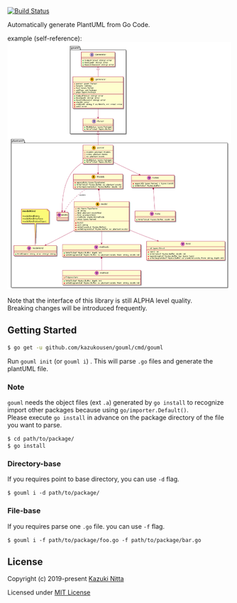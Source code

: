 [![Build Status](https://travis-ci.org/kazukousen/gouml.svg?branch=master)](https://travis-ci.org/kazukousen/gouml)  

Automatically generate PlantUML from Go Code.  

example (self-reference):  
![self-ref](self-ref.png)

Note that the interface of this library is still ALPHA level quality.  
Breaking changes will be introduced frequently.  

## Getting Started

```sh
$ go get -u github.com/kazukousen/gouml/cmd/gouml
```

Run `gouml init` (or `gouml i`) . This will parse `.go` files and generate the plantUML file.  

### Note
`gouml` needs the object files (ext `.a`) generated by `go install` to recognize import other packages because using `go/importer.Default()`.  
Please execute `go install` in advance on the package directory of the file you want to parse.  

```console
$ cd path/to/package/
$ go install
```

### Directory-base
If you requires point to base directory, you can use `-d` flag.  

```console
$ gouml i -d path/to/package/
```

### File-base
If you requires parse one `.go` file. you can use `-f` flag.

```console
$ gouml i -f path/to/package/foo.go -f path/to/package/bar.go
```

## License

Copyright (c) 2019-present [Kazuki Nitta](https://github.com/kazukousen)

Licensed under [MIT License](./LICENSE)
